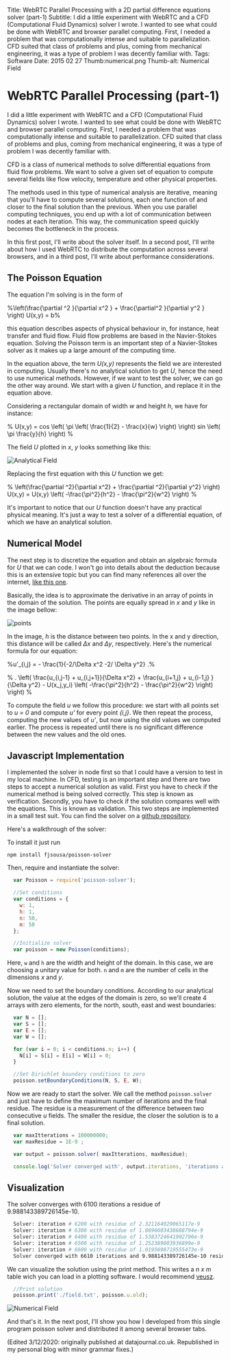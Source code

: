 Title: WebRTC Parallel Processing with a 2D partial difference equations solver (part-1)
Subtitle: I did a little experiment with WebRTC and a CFD (Computational Fluid Dynamics) solver I wrote. I wanted to see what could be done with WebRTC and browser parallel computing. First, I needed a problem that was computationally intense and suitable to parallelization. CFD suited that class of problems and plus, coming from mechanical engineering, it was a type of problem I was decently familiar with.
Tags: Software
Date: 2015 02 27
Thumb:numerical.png
Thumb-alt: Numerical Field

# WebRTC Parallel Processing (part-1)

I did a little experiment with WebRTC and a CFD (Computational Fluid Dynamics) solver I wrote.
I wanted to see what could be done with WebRTC and browser parallel computing. First, I needed a problem that was
computationally intense and suitable to parallelization. CFD suited that class of problems and plus, coming from
mechanical engineering, it was a type of problem I was decently familiar with.

CFD is a class of numerical methods to solve differential equations from fluid flow problems. We want to solve
a given set of equation to compute several fields like flow velocity, temperature and other physical properties.

The methods used in this type of numerical analysis are iterative, meaning that you'll have to compute several solutions, each one
function of and closer to the final solution than the previous. When you use parallel computing techniques, you end up with a
lot of communication between nodes at each iteration. This way, the communication speed quickly becomes the bottleneck in the process.

In this first post, I'll write about the solver itself.  In a second post, I'll write about how I used WebRTC to distribute
the computation across several browsers, and in a third post, I'll write about performance considerations.

## The Poisson Equation

The equation I'm solving is in the form of

<p class="mathjax">
%\left(\frac{\partial ^2 }{\partial x^2 } + \frac{\partial^2 }{\partial y^2 } \right) U(x,y) = b%
</p>

this equation describes aspects of physical behaviour in, for instance, heat transfer and fluid flow. Fluid flow problems
are based in the Navier-Stokes equation. Solving the Poisson term is an important step of a Navier-Stokes solver as it
 makes up a large amount of the computing time.

In the equation above, the term *U(x,y)* represents the field we are interested in computing. Usually there's no
analytical solution to get *U*, hence the need to use numerical methods. However,
if we want to test the solver, we can go the other way around.
We start with a given *U* function,  and replace it in the equation above.

Considering a rectangular domain of width *w* and height *h*,
we have for instance:

<p class="mathjax">
% U(x,y) = cos \left( \pi \left( \frac{1}{2} - \frac{x}{w} \right) \right) sin \left( \pi \frac{y}{h} \right) %
</p>

The field *U* plotted in *x*, *y* looks something like this:

![Analytical Field](/assets/img/webrtc-part-1/analitical.png "Analytical Field")

Replacing the first equation with this *U* function we get:

<p class="mathjax">
% \left(\frac{\partial ^2}{\partial x^2} + \frac{\partial ^2}{\partial y^2} \right) U(x,y) = U(x,y) \left( -\frac{\pi^2}{h^2} - \frac{\pi^2}{w^2}  \right) %
</p>

It's important to notice that our *U* function doesn't have any practical physical meaning.
It's just a way to test a solver of a differential equation, of which we have an analytical solution.


## Numerical Model

The next step is to discretize the equation
and obtain an algebraic formula for *U* that we can code.
I won't go into details about the deduction because this is an extensive topic but you can
find many references all over the internet, [like this one](http://www.ece.utah.edu/~ece6340/LECTURES/Feb1/Nagel%202012%20-%20Solving%20the%20Generalized%20Poisson%20Equation%20using%20FDM.pdf).

Basically, the idea is to approximate the derivative in an array of points in the domain of the solution. The points are equally spread
in *x* and *y* like in the image bellow:

![points](/assets/img/webrtc-part-1/domain.png "Points")

In the image, *h* is the distance between two points. In the x and y direction, this distance will be called *Δx* and *Δy*, respectively.
Here's the numerical formula for our equation:

<p class="mathjax">
%u'_{i,j} = - \frac{1}{-2/\Delta x^2 -2/ \Delta y^2} .%
</p>

<p class="mathjax">
% . \left( \frac{u_{i,j-1} + u_{i,j+1}}{\Delta x^2} + \frac{u_{i+1,j} + u_{i-1,j} } {\Delta y^2} - U(x_j,y_i) \left( -\frac{\pi^2}{h^2} - \frac{\pi^2}{w^2}  \right) \right) %
</p>

To compute the field *u* we follow this procedure: we start with all points set to *u = 0* and compute *u'* for every point *{i,j}*.
We then repeat the process, computing the new values of *u'*, but now using the old values we computed earlier.
The process is repeated until there is no significant difference between the new values and the old ones.

## Javascript Implementation

I implemented the solver in node first so that I could have a version to test in my local machine.
In CFD, testing is an important step and there are two steps to accept a numerical solution as valid.
First you have to check if the numerical method is being solved correctly. This step is known as verification.
Secondly, you have to check if the solution compares well with the
equations. This is known as validation. This two steps are implemented in a small test suit. You can find the solver
on a [github repository](//github.com/fjsousa/poisson-solver).

Here's a walkthrough of the solver:

To install it just run


```
npm install fjsousa/poisson-solver
```

Then, require and instantiate the solver:

```Javascript
  var Poisson = require('poisson-solver');

  //Set conditions
  var conditions = {
    w: 1,
    h: 1,
    n: 50,
    m: 50
  };

  //Initialize solver
  var poisson = new Poisson(conditions);
```

Here, `w` and `h` are the width and height of the domain. In this case, we are choosing a unitary value for both. `n` and `m` are
the number of cells in the dimensions *x* and *y*.

Now we need to set the boundary conditions. According to our analytical solution, the value at the edges of the domain is zero,
so we'll create 4 arrays with zero elements, for the north, south, east and west boundaries:

```Javascript
  var N = [];
  var S = [];
  var E = [];
  var W = [];

  for (var i = 0; i < conditions.n; i++) {
    N[i] = S[i] = E[i] = W[i] = 0;
  }

  //Set Dirichlet boundary conditions to zero
  poisson.setBoundaryConditions(N, S, E, W);

```

Now we are ready to start the solver. We call the method `poisson.solver` and just have to define the maximum number of iterations and the final
residue. The residue is a measurement of the difference between two consecutive *u* fields. The smaller the residue,
the closer the solution is to a final solution.

```Javascript
  var maxItterations = 100000000;
  var maxResidue = 1E-9 ;

  var output = poisson.solver( maxItterations, maxResidue);

  console.log('Solver converged with', output.iterations, 'iterations and', output.residue, 'residue.');
```

## Visualization

The solver converges with 6100 iterations a residue of 9.988143389726145e-10.

```bash
  Solver: iteration # 6200 with residue of 2.321164929065117e-9
  Solver: iteration # 6300 with residue of 1.8896603438688794e-9
  Solver: iteration # 6400 with residue of 1.5383724641902796e-9
  Solver: iteration # 6500 with residue of 1.252389003936899e-9
  Solver: iteration # 6600 with residue of 1.0195698719555473e-9
  Solver converged with 6610 iterations and 9.988143389726145e-10 residue.
```

We can visualize the solution using the print method. This writes a *n x m* table wich you can load in a plotting software.
I would recommend [veusz](https://veusz.github.io/).

```Javascript
  //Print solution
  poisson.print('./field.txt', poisson.u.old);
```

![Numerical Field](/assets/img/webrtc-part-1/numerical.png "Numerical")

And that's it. In the next post, I'll show you how I developed from this single program poisson solver and distributed it among several browser tabs.

(Edited 3/12/2020: originally published at datajournal.co.uk. Republished in my personal blog with minor grammar fixes.)
